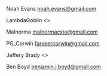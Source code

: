 Noah Evans <noah.evans@gmail.com>

LambdaGoblin <>

Malnorma <malnormacxio@gmail.com>

PG_Corwin <farseercorwin@gmail.com>

Jeffery Brady <>

Ben Boyd <benjamin.j.boyd@gmail.com>
